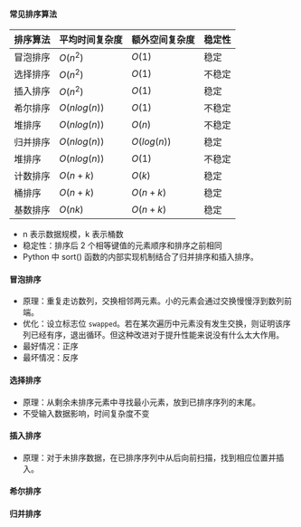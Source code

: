 #### 常见排序算法

| 排序算法 | 平均时间复杂度 | 额外空间复杂度 | 稳定性 |
| -------- | -------------- | -------------- | ------ |
| 冒泡排序 | $O(n^2)$       | $O(1)$         | 稳定   |
| 选择排序 | $O(n^2)$       | $O(1)$         | 不稳定 |
| 插入排序 | $O(n^2)$       | $O(1)$         | 稳定   |
| 希尔排序 | $O(nlog(n))$   | $O(1)$         | 不稳定 |
| 堆排序   | $O(nlog(n))$   | $O(n)$         | 不稳定 |
| 归并排序 | $O(nlog(n))$   | $O(log(n))$    | 稳定   |
| 堆排序   | $O(nlog(n))$   | $O(1)$         | 不稳定 |
| 计数排序 | $O(n+k)$       | $O(k)$         | 稳定   |
| 桶排序   | $O(n+k)$       | $O(n+k)$       | 稳定   |
| 基数排序 | $O(nk)$        | $O(n+k)$       | 稳定   |

- n 表示数据规模，k 表示桶数
- 稳定性：排序后 2 个相等键值的元素顺序和排序之前相同
- Python 中 sort() 函数的内部实现机制结合了归并排序和插入排序。

#### 冒泡排序

- 原理：重复走访数列，交换相邻两元素。小的元素会通过交换慢慢浮到数列前端。
- 优化：设立标志位 `swapped`。若在某次遍历中元素没有发生交换，则证明该序列已经有序，退出循环。但这种改进对于提升性能来说没有什么太大作用。
- 最好情况：正序
- 最坏情况：反序

#### 选择排序

- 原理：从剩余未排序元素中寻找最小元素，放到已排序序列的末尾。
- 不受输入数据影响，时间复杂度不变

#### 插入排序

- 原理：对于未排序数据，在已排序序列中从后向前扫描，找到相应位置并插入。

#### 希尔排序

#### 归并排序







